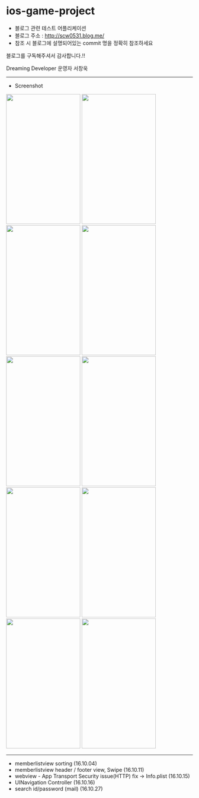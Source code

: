 # ios-game-project

* 블로그 관련 테스트 어플리케이션
* 블로그 주소 : http://scw0531.blog.me/
* 참조 시 블로그에 설명되어있는 commit 명을 정확히 참조하세요

블로그를 구독해주셔서 감사합니다.!!

Dreaming Developer 운영자 서창욱

---------------------------------------
- Screenshot

<p align="left">
  <img src="https://github.com/seochangwook/ios-game-project/blob/master/IMG_0020.PNG" width="200" height="350">
  <img src="https://github.com/seochangwook/ios-game-project/blob/master/IMG_0021.PNG" width="200" height="350">
  <img src="https://github.com/seochangwook/ios-game-project/blob/master/IMG_0022.PNG" width="200" height="350">
  <img src="https://github.com/seochangwook/ios-game-project/blob/master/IMG_0023.PNG" width="200" height="350">
  <img src="https://github.com/seochangwook/ios-game-project/blob/master/IMG_0024.PNG" width="200" height="350">
  <img src="https://github.com/seochangwook/ios-game-project/blob/master/IMG_0025.PNG" width="200" height="350">
  <img src="https://github.com/seochangwook/ios-game-project/blob/master/IMG_0026.PNG" width="200" height="350">
  <img src="https://github.com/seochangwook/ios-game-project/blob/master/IMG_0032.PNG" width="200" height="350">
  <img src="https://github.com/seochangwook/ios-game-project/blob/master/IMG_0033.PNG" width="200" height="350">
  <img src="https://github.com/seochangwook/ios-game-project/blob/master/IMG_0035.PNG" width="200" height="350">
</p>

---------------------------------------
* memberlistview sorting (16.10.04)
* memberlistview header / footer view, Swipe (16.10.11)
* webview - App Transport Security issue(HTTP) fix -> Info.plist (16.10.15)
* UINavigation Controller (16.10.16)
* search id/password (mail) (16.10.27)
